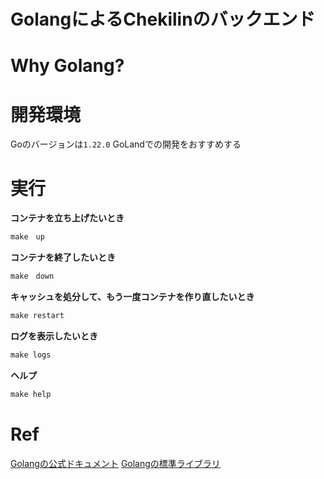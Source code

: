 # GolangによるChekilinのバックエンド

# Why Golang?


# 開発環境
Goのバージョンは`1.22.0`
GoLandでの開発をおすすめする

# 実行
**コンテナを立ち上げたいとき**
```md
make　up
```

**コンテナを終了したいとき**
```md
make　down
```

**キャッシュを処分して、もう一度コンテナを作り直したいとき**
```md
make restart
```

**ログを表示したいとき**
```md
make logs
```

**ヘルプ**
```md
make help
```

# Ref
[Golangの公式ドキュメント](https://go.dev/doc/)
[Golangの標準ライブラリ](https://pkg.go.dev/std)
